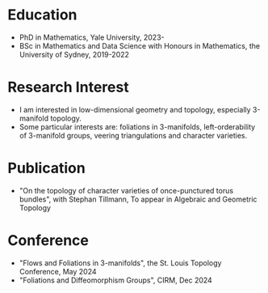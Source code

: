 Education
======

- PhD in Mathematics, Yale University, 2023-
- BSc in Mathematics and Data Science with Honours in Mathematics, the University of Sydney, 2019-2022

Research Interest
======
- I am interested in low-dimensional geometry and topology, especially 3-manifold topology.
- Some particular interests are: foliations in 3-manifolds, left-orderability of 3-manifold groups, veering triangulations and character varieties.

Publication
======
- "On the topology of character varieties of once-punctured torus bundles", with Stephan Tillmann, To appear in Algebraic and Geometric Topology

Conference
======
- "Flows and Foliations in 3-manifolds", the St. Louis Topology Conference, May 2024
- "Foliations and Diffeomorphism Groups", CIRM, Dec 2024
